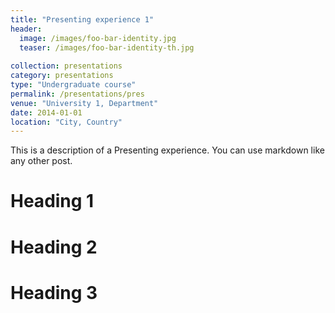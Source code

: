 ```yaml
---
title: "Presenting experience 1"
header:
  image: /images/foo-bar-identity.jpg
  teaser: /images/foo-bar-identity-th.jpg
  
collection: presentations
category: presentations
type: "Undergraduate course"
permalink: /presentations/pres
venue: "University 1, Department"
date: 2014-01-01
location: "City, Country"
---
```


This is a description of a Presenting experience. You can use markdown like any other post.

Heading 1
======

Heading 2
======

Heading 3
======
